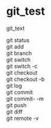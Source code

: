 # git_test
git_text

git status
<br>
git add
<br>
git branch
<br>
git switch
<br>
git switch -c
<br>
git checkout
<br>
git checkout -b
<br>
git log
<br>
git commit
<br>
git commit- -m
<br>
git push
<br>
git diff
<br>
git remote -v
